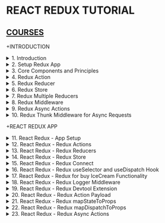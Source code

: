 # REACT REDUX TUTORIAL

## [COURSES](https://www.youtube.com/playlist?list=PLC3y8-rFHvwheJHvseC3I0HuYI2f46oAK)

+INTRODUCTION

<details>
  <summary>1. Introduction </summary>

# Introduction

![image](https://github.com/omeatai/My-Tutorials/assets/32337103/e74a4afe-5158-4508-b65e-fcee26ed4d9b)
![image](https://github.com/omeatai/My-Tutorials/assets/32337103/793a173f-2543-4a90-beaf-ca9c401242cb)
![image](https://github.com/omeatai/My-Tutorials/assets/32337103/29106b39-ede6-4c0e-9619-bccedfd92daf)
![image](https://github.com/omeatai/My-Tutorials/assets/32337103/2b810a2e-4ce5-435b-8220-5ec7cc3671fe)
![image](https://github.com/omeatai/My-Tutorials/assets/32337103/c6376c93-26f0-403d-94b6-f53d6ac260dc)
![image](https://github.com/omeatai/My-Tutorials/assets/32337103/bfb3c175-c789-49f6-9e36-b9a51e8ee66e)
![image](https://github.com/omeatai/My-Tutorials/assets/32337103/06a150bf-ec24-4af7-95d9-50b2a775fcac)
![image](https://github.com/omeatai/My-Tutorials/assets/32337103/4d8886e0-7e0d-4323-8361-6ddf59603593)
![image](https://github.com/omeatai/My-Tutorials/assets/32337103/6acd3c37-91fe-41d0-8bf9-ccd14e806a5b)
![image](https://github.com/omeatai/My-Tutorials/assets/32337103/08121a77-f49f-4d3c-9181-c6121fa90d91)
![image](https://github.com/omeatai/My-Tutorials/assets/32337103/5fc0d88f-0287-4d3e-a955-4be1f5ba7133)
![image](https://github.com/omeatai/My-Tutorials/assets/32337103/3dfe4971-6f34-47ab-8c2a-c178c9a3b872)
![image](https://github.com/omeatai/My-Tutorials/assets/32337103/1613ca54-e68e-45c6-b477-6a77b966ee32)
![image](https://github.com/omeatai/My-Tutorials/assets/32337103/f1ff788c-52d8-4bd7-9155-2f55b0cebc1b)

# #END</details>

<details>
  <summary>2. Setup Redux App </summary>

# Setup Redux App

### [https://github.com/omeatai/x-react-ecommerce/commit/19af64a0cf8789347e5ee2f916a2150f1ef04047](https://github.com/omeatai/x-react-ecommerce/commit/19af64a0cf8789347e5ee2f916a2150f1ef04047)

# Initialize npm

```jsb
 npm init --yes
```

# Install redux

```jsb
npm install redux
```

<img width="1010" alt="image" src="https://github.com/omeatai/My-Tutorials/assets/32337103/5999fcf2-34c5-4787-89c5-d7b6246c68dc">

# #END</details>

<details>
  <summary>3. Core Components and Principles </summary>

# Core Components and Principles

![image](https://github.com/omeatai/My-Tutorials/assets/32337103/3a00765e-e0e0-44e3-8abc-a384114436bb)
![image](https://github.com/omeatai/My-Tutorials/assets/32337103/b6858240-fe8f-4553-aa89-309659780f82)
![image](https://github.com/omeatai/My-Tutorials/assets/32337103/e3827376-f913-43eb-9935-b4d5b490b5ee)
![image](https://github.com/omeatai/My-Tutorials/assets/32337103/65d47ac7-f41a-4c06-af51-eb4c376f8428)
![image](https://github.com/omeatai/My-Tutorials/assets/32337103/c00c9904-f77e-45d7-86f1-d92d60f5c70c)
![image](https://github.com/omeatai/My-Tutorials/assets/32337103/2703a8d8-094b-426d-bf90-b6e03c7a5976)

# #END</details>

<details>
  <summary>4. Redux Action </summary>

# Redux Action

### [https://github.com/omeatai/x-react-ecommerce/commit/47ed160d4c049eaa12e1342fc74536bb6be82627](https://github.com/omeatai/x-react-ecommerce/commit/47ed160d4c049eaa12e1342fc74536bb6be82627)

![image](https://github.com/omeatai/My-Tutorials/assets/32337103/e4a5d01d-9d66-4344-98f5-b4b64638f7f9)
![image](https://github.com/omeatai/My-Tutorials/assets/32337103/a9794c1c-e185-4489-ac07-5908bbff0598)

# #END</details>

<details>
  <summary>5. Redux Reducer </summary>

# Redux Reducer

### [https://github.com/omeatai/x-react-ecommerce/commit/f2c6946244f32271c3392ccefd1e5e92f8d97594](https://github.com/omeatai/x-react-ecommerce/commit/f2c6946244f32271c3392ccefd1e5e92f8d97594)

![image](https://github.com/omeatai/My-Tutorials/assets/32337103/2fd8248c-97b3-40b1-bc9e-ed38af075754)
![image](https://github.com/omeatai/My-Tutorials/assets/32337103/ee946139-6cdb-4f83-a272-28f18ce7a9a7)

# #END</details>

<details>
  <summary>6. Redux Store </summary>

# Redux Store

### [https://github.com/omeatai/x-react-ecommerce/commit/042f9a08a64cec45b6f71fe825186e545ce304c0](https://github.com/omeatai/x-react-ecommerce/commit/042f9a08a64cec45b6f71fe825186e545ce304c0)

![image](https://github.com/omeatai/My-Tutorials/assets/32337103/3f602a5e-d29b-4f88-9fa9-1037b1b1abf3)
![image](https://github.com/omeatai/My-Tutorials/assets/32337103/a03fddfd-e28e-49c1-b8b9-3242cccb901a)

<img width="1010" alt="image" src="https://github.com/omeatai/My-Tutorials/assets/32337103/d0db7fca-571e-4c55-addb-e5e2dbc192da">

# #END</details>

<details>
  <summary>7. Redux Multiple Reducers </summary>

# Redux Multiple Reducers

### [https://github.com/omeatai/x-react-ecommerce/commit/3f626132174fb4a45588a261e9ae36d43d6a74c3](https://github.com/omeatai/x-react-ecommerce/commit/3f626132174fb4a45588a261e9ae36d43d6a74c3)

![image](https://github.com/omeatai/My-Tutorials/assets/32337103/cb486a6c-0335-4b1b-b053-86b58d34b5dd)
<img width="1014" alt="image" src="https://github.com/omeatai/My-Tutorials/assets/32337103/979cac9a-931b-4414-8cb0-c788992a5d5b">
<img width="1015" alt="image" src="https://github.com/omeatai/My-Tutorials/assets/32337103/f597adfb-bd2d-463d-9a0d-5e105f75b57b">

# #END</details>

<details>
  <summary>8. Redux Middleware </summary>

# Redux Middleware

### [https://github.com/omeatai/x-react-ecommerce/commit/06bf280245e25d2bdb16e61265813b939bff5043](https://github.com/omeatai/x-react-ecommerce/commit/06bf280245e25d2bdb16e61265813b939bff5043)

# Install Redux-logger

```js
npm i --save redux-logger
```

# Usage

```js
import { applyMiddleware, createStore } from 'redux';

// Logger with default options
import logger from 'redux-logger'
const store = createStore(
  reducer,
  applyMiddleware(logger)
)

// Note passing middleware as the third argument requires redux@>=3.1.0
```

![image](https://github.com/omeatai/My-Tutorials/assets/32337103/42b29314-be1e-4b9e-a022-a243e3830ada)
![image](https://github.com/omeatai/My-Tutorials/assets/32337103/98653144-253b-4775-a3b0-0039665394de)
![image](https://github.com/omeatai/My-Tutorials/assets/32337103/240e07c1-9e56-4e2c-b1bb-0a0c22bf61d6)
<img width="1014" alt="image" src="https://github.com/omeatai/My-Tutorials/assets/32337103/01198ca0-2bc3-4280-8186-88c6d4346394">
<img width="1014" alt="image" src="https://github.com/omeatai/My-Tutorials/assets/32337103/08dfe863-9457-40a3-94c4-aba841c175d4">

# #END</details>

<details>
  <summary>9. Redux Async Actions </summary>

# Redux Async Actions

### [https://github.com/omeatai/x-react-ecommerce/commit/c04a98c1dab6470d02b1694d6958a886d0a42346](https://github.com/omeatai/x-react-ecommerce/commit/c04a98c1dab6470d02b1694d6958a886d0a42346)

![image](https://github.com/omeatai/My-Tutorials/assets/32337103/2a18e00a-da81-42b6-a133-0ed8b11185a8)
![image](https://github.com/omeatai/My-Tutorials/assets/32337103/92f78076-5413-4b57-b9f0-b36072bb41bb)
![image](https://github.com/omeatai/My-Tutorials/assets/32337103/a8d56874-be9d-4c87-89a6-19449c30104e)
![image](https://github.com/omeatai/My-Tutorials/assets/32337103/be02670e-e3d1-4ac3-8bea-06ccd37dce6e)
![image](https://github.com/omeatai/My-Tutorials/assets/32337103/71dbefa6-f4d0-4fe3-bc5e-f28979e447e5)
<img width="1069" alt="image" src="https://github.com/omeatai/My-Tutorials/assets/32337103/058f6cda-8534-4ec4-aa0f-566a6d3a9724">

# #END</details>

<details>
  <summary>10. Redux Thunk Middleware for Async Requests </summary>

# Redux Thunk Middleware for Async Requests

### [https://jsonplaceholder.typicode.com/users](https://jsonplaceholder.typicode.com/users)

### [https://github.com/omeatai/x-react-ecommerce/commit/f3804d24d85f65388ee1fb47dd0a60a1e9e1e60c](https://github.com/omeatai/x-react-ecommerce/commit/f3804d24d85f65388ee1fb47dd0a60a1e9e1e60c)

# Install Axios and Redux-Thunk

```jsbs
npm install axios redux-thunk
```

![image](https://github.com/omeatai/My-Tutorials/assets/32337103/e9e8571a-6d12-4144-ae97-5a6dd31c5c63)
<img width="1270" alt="image" src="https://github.com/omeatai/My-Tutorials/assets/32337103/83b35813-323b-4e26-9997-48066219c181">
<img width="1270" alt="image" src="https://github.com/omeatai/My-Tutorials/assets/32337103/7e1a4bee-732c-4d24-93d7-ebe283b92fc2">
<img width="1270" alt="image" src="https://github.com/omeatai/My-Tutorials/assets/32337103/003a4062-89fa-4c41-ae1f-4ad4d7f88302">
<img width="1270" alt="image" src="https://github.com/omeatai/My-Tutorials/assets/32337103/c02692e5-26a3-4376-84ef-92cec93b726c">
<img width="1070" alt="image" src="https://github.com/omeatai/My-Tutorials/assets/32337103/a663ed29-66fe-48b5-8729-5e5bd4cb0590">
<img width="1070" alt="image" src="https://github.com/omeatai/My-Tutorials/assets/32337103/f3a56fc7-cacc-425e-983d-d65d62e82b92">
<img width="1070" alt="image" src="https://github.com/omeatai/My-Tutorials/assets/32337103/d709d51d-664e-4cae-b25e-453719959d51">

# #END</details>

+REACT REDUX APP

<details>
  <summary>11. React Redux - App Setup </summary>

# React Redux - App Setup

### [https://github.com/omeatai/x-react-ecommerce/commit/27c311c7d217355c9b6b9a198c441c2be6627494](https://github.com/omeatai/x-react-ecommerce/commit/27c311c7d217355c9b6b9a198c441c2be6627494)

# Create React App

```jsbs
npx create-react-app react-redux-demo
yarn create react-app react-redux-demo
```

# Install Redux Libraries

```jsbs
npm install redux react-redux
yarn add redux react-redux
```

# Start App

```jsbs
npm start
yarn start
```

![image](https://github.com/omeatai/My-Tutorials/assets/32337103/2b61ed1e-97e4-4afd-8939-8d24aa41a6d1)
<img width="1070" alt="image" src="https://github.com/omeatai/My-Tutorials/assets/32337103/71285e5e-67c0-4ffb-a149-7064dad52ccb">
<img width="1070" alt="image" src="https://github.com/omeatai/My-Tutorials/assets/32337103/c102d266-7f62-4f64-b012-42347e353ba0">
<img width="1267" alt="image" src="https://github.com/omeatai/My-Tutorials/assets/32337103/95c22593-6b97-4620-8617-1aaecdcf5bb7">

# #END</details>

<details>
  <summary>12. React Redux - Redux Actions </summary>

# React Redux - Redux Actions

### [https://github.com/omeatai/x-react-ecommerce/commit/4216293281e5445ccb7b99c1c50c180960396e49](https://github.com/omeatai/x-react-ecommerce/commit/4216293281e5445ccb7b99c1c50c180960396e49)

![image](https://github.com/omeatai/My-Tutorials/assets/32337103/f33218ae-362a-4134-9018-90b4c21303ca)
<img width="1069" alt="image" src="https://github.com/omeatai/My-Tutorials/assets/32337103/2d643859-7c24-40e5-8d0a-d0c7a7cef312">
<img width="1069" alt="image" src="https://github.com/omeatai/My-Tutorials/assets/32337103/9cc55a68-d890-4833-a80f-cb963ab61477">

# #END</details>

<details>
  <summary>13. React Redux - Redux Reducers </summary>

# React Redux - Redux Reducers

### [https://github.com/omeatai/x-react-ecommerce/commit/e695cc9238d6925b8614796f1a5dd4839c681e88](https://github.com/omeatai/x-react-ecommerce/commit/e695cc9238d6925b8614796f1a5dd4839c681e88)

![image](https://github.com/omeatai/My-Tutorials/assets/32337103/1e9e5dbf-9fd1-4e89-b8d7-466341816b3a)
<img width="1069" alt="image" src="https://github.com/omeatai/My-Tutorials/assets/32337103/71315df9-6842-43a7-9d18-5817c964f315">

# #END</details>

<details>
  <summary>14. React Redux - Redux Store </summary>

# React Redux - Redux Store

### [https://github.com/omeatai/x-react-ecommerce/commit/cb8302f5eced3a858f34ce26db1809f84c65f4d2](https://github.com/omeatai/x-react-ecommerce/commit/cb8302f5eced3a858f34ce26db1809f84c65f4d2)

![image](https://github.com/omeatai/My-Tutorials/assets/32337103/ff66126b-3e3c-4e5a-a5ab-96a756c46c61)
<img width="1069" alt="image" src="https://github.com/omeatai/My-Tutorials/assets/32337103/b6f57752-4828-4bd0-b7d4-66bbeef86b61">
<img width="1069" alt="image" src="https://github.com/omeatai/My-Tutorials/assets/32337103/a726283b-e079-420a-9553-69c3c6b6e26c">

# #END</details>

<details>
  <summary>15. React Redux - Redux Connect </summary>

# React Redux - Redux Connect

### [https://github.com/omeatai/x-react-ecommerce/commit/71bce0eb11dacf30a6dabd758ab844226cb810f4](https://github.com/omeatai/x-react-ecommerce/commit/71bce0eb11dacf30a6dabd758ab844226cb810f4)

![image](https://github.com/omeatai/My-Tutorials/assets/32337103/376bfb9f-5f36-4e3e-b7b0-563563ad46ed)
![image](https://github.com/omeatai/My-Tutorials/assets/32337103/36b2d712-7a96-4efc-830f-b57c587e4bfc)
<img width="1069" alt="image" src="https://github.com/omeatai/My-Tutorials/assets/32337103/b1ffe6a9-69e6-406b-b5cb-cb0ccda800e1">
<img width="1069" alt="image" src="https://github.com/omeatai/My-Tutorials/assets/32337103/4c458266-7022-491f-a393-cbd15b19de2d">
<img width="1069" alt="image" src="https://github.com/omeatai/My-Tutorials/assets/32337103/77db7dbe-a637-407f-9f11-5400c673de8f">
<img width="1291" alt="image" src="https://github.com/omeatai/My-Tutorials/assets/32337103/7580bd6e-2292-43af-b435-043a2fb7dfe6">

# #END</details>

<details>
  <summary>16. React Redux - Redux useSelector and useDispatch Hook </summary>

# React Redux - Redux useSelector and useDispatch Hook

### [https://github.com/omeatai/x-react-ecommerce/commit/a996059f2761d0706e80e3e734114adfea775cc8](https://github.com/omeatai/x-react-ecommerce/commit/a996059f2761d0706e80e3e734114adfea775cc8)

![image](https://github.com/omeatai/My-Tutorials/assets/32337103/8153b5fd-eb33-4756-80f5-c4323d4c0edc)
<img width="1067" alt="image" src="https://github.com/omeatai/My-Tutorials/assets/32337103/8c1cc6c4-bea2-4c93-934f-36b49e567550">
<img width="1067" alt="image" src="https://github.com/omeatai/My-Tutorials/assets/32337103/e8eb47b7-87be-44b5-a766-6029a32e8bd6">
<img width="1067" alt="image" src="https://github.com/omeatai/My-Tutorials/assets/32337103/dd724e34-b4d3-490f-95a6-2b54691687ed">
<img width="1293" alt="image" src="https://github.com/omeatai/My-Tutorials/assets/32337103/874a694d-fd27-42a9-9fe6-50ee98cf11d1">

# #END</details>

<details>
  <summary>17. React Redux - Redux for buy IceCream Functionality </summary>

# React Redux - Redux for buy IceCream Functionality

### [https://github.com/omeatai/x-react-ecommerce/commit/7a50312468bc99606ee9e649ae636c10063a7ca0](https://github.com/omeatai/x-react-ecommerce/commit/7a50312468bc99606ee9e649ae636c10063a7ca0)

<img width="1071" alt="image" src="https://github.com/omeatai/My-Tutorials/assets/32337103/46b16225-81a9-4868-a1d5-fe9e6a788c78">
<img width="1071" alt="image" src="https://github.com/omeatai/My-Tutorials/assets/32337103/6c110e19-6042-4dd7-a1eb-4cc1ca489dce">
<img width="1071" alt="image" src="https://github.com/omeatai/My-Tutorials/assets/32337103/164ca327-f5a6-4f0c-9df1-6c5ea1c9a873">
<img width="1071" alt="image" src="https://github.com/omeatai/My-Tutorials/assets/32337103/f1bcd868-d332-4592-8448-e39ef26e9bb5">
<img width="1071" alt="image" src="https://github.com/omeatai/My-Tutorials/assets/32337103/09288899-c683-411c-a9f0-5cda699d7738">
<img width="1071" alt="image" src="https://github.com/omeatai/My-Tutorials/assets/32337103/bb131676-d345-4315-b23d-bb4fc3274447">
<img width="1293" alt="image" src="https://github.com/omeatai/My-Tutorials/assets/32337103/bd96efc3-0741-4d91-8573-7ba081dc4c81">

# #END</details>

<details>
  <summary>18. React Redux - Redux Logger Middleware </summary>

# React Redux - Redux Logger Middleware

### [https://github.com/omeatai/x-react-ecommerce/commit/c792f7ef5e455505de35f50f8e4280b5e352a569](https://github.com/omeatai/x-react-ecommerce/commit/c792f7ef5e455505de35f50f8e4280b5e352a569)

# Install Redux-logger

```js
npm install redux-logger
```

<img width="1070" alt="image" src="https://github.com/omeatai/My-Tutorials/assets/32337103/48f565a3-7d5e-44f0-8f1b-d09e454b60b6">
<img width="1289" alt="image" src="https://github.com/omeatai/My-Tutorials/assets/32337103/b7ba5767-743f-450d-9f56-d88bc0854a46">

# #END</details>

<details>
  <summary>19. React Redux - Redux Devtool Extension </summary>

# React Redux - Redux Devtool Extension

### [https://github.com/reduxjs/redux-devtools/tree/main/extension#installation](https://github.com/reduxjs/redux-devtools/tree/main/extension#installation)

### [https://github.com/omeatai/x-react-ecommerce/commit/d4905d5b57e9ba6e3fbbad635ee869214999512e](https://github.com/omeatai/x-react-ecommerce/commit/d4905d5b57e9ba6e3fbbad635ee869214999512e)

# Github Devtools

```jsbs
npm install --save @redux-devtools/extension
```

```js
import { createStore, applyMiddleware } from 'redux';
import { composeWithDevTools } from '@redux-devtools/extension';

const store = createStore(
  reducer,
  composeWithDevTools(
    applyMiddleware(...middleware),
    // other store enhancers if any
  ),
);
```

```js
import { createStore, applyMiddleware } from 'redux';
import { composeWithDevTools } from '@redux-devtools/extension';

const composeEnhancers = composeWithDevTools({
  // Specify name here, actionsDenylist, actionsCreators and other options if needed
});
const store = createStore(
  reducer,
  /* preloadedState, */ composeEnhancers(
    applyMiddleware(...middleware),
    // other store enhancers if any
  ),
);
```

<img width="1318" alt="image" src="https://github.com/omeatai/My-Tutorials/assets/32337103/cb9ee201-8d9f-44bd-8e21-45be427c6dea">
<img width="1318" alt="image" src="https://github.com/omeatai/My-Tutorials/assets/32337103/94873db1-f05f-4ea4-9303-e30ba5b9e94a">
<img width="1318" alt="image" src="https://github.com/omeatai/My-Tutorials/assets/32337103/b5edabbd-6528-4b9e-9208-056249febba5">

# #END</details>

<details>
  <summary>20. React Redux - Redux Action Payload </summary>

# React Redux - Redux Action Payload

### [https://github.com/omeatai/x-react-ecommerce/commit/2ab97c982e160a4ea1b3ff7f715efdd3e69aa94c](https://github.com/omeatai/x-react-ecommerce/commit/2ab97c982e160a4ea1b3ff7f715efdd3e69aa94c)

<img width="1071" alt="image" src="https://github.com/omeatai/My-Tutorials/assets/32337103/acb766bc-b8ed-4716-a0b6-4541bd8e452a">
<img width="1071" alt="image" src="https://github.com/omeatai/My-Tutorials/assets/32337103/3663913c-042c-4640-941d-95ea5dfc85d6">
<img width="1071" alt="image" src="https://github.com/omeatai/My-Tutorials/assets/32337103/5867eb07-9f23-4363-98c9-47fa0a9ef477">
<img width="1071" alt="image" src="https://github.com/omeatai/My-Tutorials/assets/32337103/69d25fef-7565-408c-9d9c-a0a2163d9b50">
<img width="1318" alt="image" src="https://github.com/omeatai/My-Tutorials/assets/32337103/078d5b68-0ff1-4a40-97ea-107dabbbe106">

# #END</details>

<details>
  <summary>21. React Redux - Redux mapStateToProps </summary>

# React Redux - Redux mapStateToProps

### [https://github.com/omeatai/x-react-ecommerce/commit/3a02e87ea7f0da10703c8314318b306697f8951b](https://github.com/omeatai/x-react-ecommerce/commit/3a02e87ea7f0da10703c8314318b306697f8951b)

<img width="1070" alt="image" src="https://github.com/omeatai/My-Tutorials/assets/32337103/4ca43793-2b5f-4897-8775-5c220740fd11">
<img width="1070" alt="image" src="https://github.com/omeatai/My-Tutorials/assets/32337103/38714f39-6266-4627-a59a-fef79207fc6d">
<img width="1270" alt="image" src="https://github.com/omeatai/My-Tutorials/assets/32337103/6650a228-879b-4aba-b66f-9ff368d7d5d5">

# #END</details>

<details>
  <summary>22. React Redux - Redux mapDispatchToProps </summary>

# React Redux - Redux mapDispatchToProps

### [https://github.com/omeatai/x-react-ecommerce/commit/e6f800fa6f08109f6e5045763f0bea4fe697f2cc](https://github.com/omeatai/x-react-ecommerce/commit/e6f800fa6f08109f6e5045763f0bea4fe697f2cc)

<img width="1071" alt="image" src="https://github.com/omeatai/My-Tutorials/assets/32337103/1e8915bf-1eca-4b29-a39f-1e106679eaef">
<img width="1071" alt="image" src="https://github.com/omeatai/My-Tutorials/assets/32337103/6298e914-22c9-4e91-a575-54cba613d66a">
<img width="1269" alt="image" src="https://github.com/omeatai/My-Tutorials/assets/32337103/99a6a7ac-77a7-49c9-af05-6c87ddb55d41">

# #END</details>

<details>
  <summary>23. React Redux - Redux Async Actions </summary>

# React Redux - Redux Async Actions

![image](https://github.com/omeatai/My-Tutorials/assets/32337103/e7789581-019d-4dde-be3f-9084a076175a)
![image](https://github.com/omeatai/My-Tutorials/assets/32337103/151659b7-9024-4ec3-9c9a-e1e7759c68f4)


```js

```

```js

```

```js

```


# #END</details>
